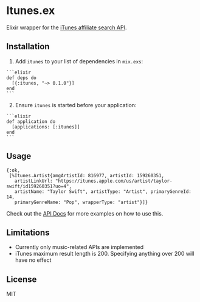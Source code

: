 # Itunes.ex

Elixir wrapper for the [iTunes affiliate search API](https://affiliate.itunes.apple.com/resources/documentation/itunes-store-web-service-search-api/). 

## Installation

  1. Add `itunes` to your list of dependencies in `mix.exs`:

    ```elixir
    def deps do
      [{:itunes, "~> 0.1.0"}]
    end
    ```

  2. Ensure `itunes` is started before your application:

    ```elixir
    def application do
      [applications: [:itunes]]
    end
    ```

## Usage

```
{:ok,
 [%Itunes.Artist{amgArtistId: 816977, artistId: 159260351,
   artistLinkUrl: "https://itunes.apple.com/us/artist/taylor-swift/id159260351?uo=4",
   artistName: "Taylor Swift", artistType: "Artist", primaryGenreId: 14,
   primaryGenreName: "Pop", wrapperType: "artist"}]}
```

Check out the [API Docs](https://hexdocs.pm/itunes/api-reference.html) for more examples on how to use this.

## Limitations
- Currently only music-related APIs are implemented
- iTunes maximum result length is 200. Specifying anything over 200 will have no effect

## License 

MIT